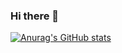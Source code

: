 ### Hi there 👋

[![Anurag's GitHub stats](https://github-readme-stats.vercel.app/api?username=EliveltonCotrim&show_icons=true&theme=dark )](https://github.com/anuraghazra/github-readme-stats)

<!--
**EliveltonCotrim/EliveltonCotrim** is a ✨ _special_ ✨ repository because its `README.md` (this file) appears on your GitHub profile.

Here are some ideas to get you started:

- 🔭 I’m currently working on ...
- 🌱 I’m currently learning ...
- 👯 I’m looking to collaborate on ...
- 🤔 I’m looking for help with ...
- 💬 Ask me about ...
- 📫 How to reach me: ...
- 😄 Pronouns: ...
- ⚡ Fun fact: ...
-->
